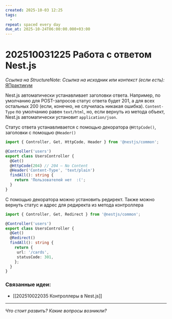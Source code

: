```yaml
---
created: 2025-10-03 12:25
tags:
  -
repeat: spaced every day
due_at: 2025-10-24T06:00:00.000+03:00
---
```

# 202510031225 Работа с ответом Nest.js

*Ссылка на StructureNote:*
*Ссылка на исходник или контекст (если есть):* [ЯПрактикум](https://practicum.yandex.ru/learn/backend-nodejs/courses/a4214ab0-2146-4152-b90e-651bf4c7ca5e/sprints/564244/topics/1df920a3-5c6a-4fcd-884c-0f66136c2b56/lessons/c38ca5aa-94de-4791-ab42-75f56d3ae370/)

Nest.js автоматически устанавливает заголовки ответа. Например, по умолчанию для POST-запросов статус ответа будет 201, а для всех остальных 200 (если, конечно, не случилась никакая ошибка). `Content-Type` по умолчанию равен `text/html`, но, если вернуть из метода объект, Nest.js автоматически установит `application/json`.

Статус ответа устанавливается с помощью декоратора `@HttpCode()`, заголовки с помощью `@Header()`

```ts
import { Controller, Get, HttpCode, Header } from '@nestjs/common';

@Controller('users')
export class UsersController {
  @Get()
  @HttpCode(204) // 204 — No Content
  @Header('Content-Type', 'text/plain')
  findAll(): string {
    return 'Пользователей нет  :(';
  }
}
```

C помощью декоратора можно установить редирект. Также можно вернуть статус и адрес для редиректа из метода контроллера

```ts
import { Controller, Get, Redirect } from '@nestjs/common';

@Controller('users')
export class UsersController {
  @Get()
  @Redirect()
  findAll(): string {
    return {
     url: '/cards',
     statusCode: 301, 
    };
  }
}
```

### Связанные идеи:

* [[202510022035 Контроллеры в Nest.js]]

---

*Что стоит развить? Какие вопросы возникли?*
